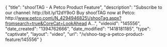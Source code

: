 {
    "title": "shoo!TAG - A Petco Product Feature",
    "description": "Subscribe to our channel: http:\/\/bit.ly\/12dY9oO Buy shoo!TAG now at Petco: http:\/\/www.petco.com\/N_4294946825\/shooTag.aspx?fromsearch=true&CoreCat=LookAhead A...",
    "videoid": "145556",
    "date_created": "1394762666",
    "date_modified": "1418181185",
    "type": "captivate",
    "layout": "video",
    "url": "\/v\/shoo-tag-a-petco-product-feature\/145556"
}